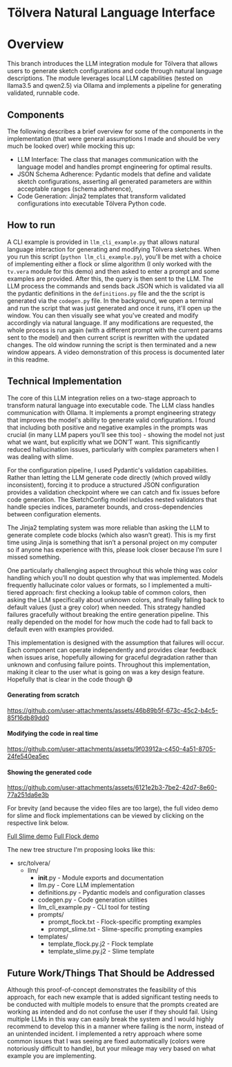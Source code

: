# Tölvera Natural Language Interface

# Overview

This branch introduces the LLM integration module for Tölvera that allows users to generate sketch configurations and code through natural language descriptions. The module leverages local LLM capabilities (tested on llama3.5 and qwen2.5) via Ollama and implements a pipeline for generating validated, runnable code.

## Components

The following describes a brief overview for some of the components in the implementation (that were general assumptions I made and should be very much be looked over) while mocking this up:

- LLM Interface: The class that manages communication with the language model and handles prompt engineering for optimal results.
- JSON Schema Adherence: Pydantic models that define and validate sketch configurations, asserting all generated parameters are within acceptable ranges (schema adherence),
- Code Generation: Jinja2 templates that transform validated configurations into executable Tölvera Python code.

## How to run

A CLI example is provided in `llm_cli_example.py` that allows natural language interaction for generating and modifying Tölvera sketches. When you run this script (`python llm_cli_example.py`), you'll be met with a choice of implementing either a flock or slime algorithm (I only worked with the `tv.vera` module for this demo) and then asked to enter a prompt and some examples are provided. After this, the query is then sent to the LLM. The LLM process the commands and sends back JSON which is validated via all the pydantic definitions in the `definitions.py` file and the the script is generated via the `codegen.py` file. In the background, we open a terminal and run the script that was just generated and once it runs, it'll open up the window. You can then visually see what you've created and modify accordingly via natural language. If any modifications are requested, the whole process is run again (with a different prompt with the current params sent to the model) and then current script is rewritten with the updated changes. The old window running the script is then terminated and a new window appears. A video demonstration of this process is documented later in this readme.

## Technical Implementation

The core of this LLM integration relies on a two-stage approach to transform natural language into executable code. The LLM class handles communication with Ollama. It implements a prompt engineering strategy that improves the model's ability to generate valid configurations. I found that including both positive and negative examples in the prompts was crucial (in many LLM papers you’ll see this too) - showing the model not just what we want, but explicitly what we DON’T want. This significantly reduced hallucination issues, particularly with complex parameters when I was dealing with slime.

For the configuration pipeline, I used Pydantic's validation capabilities. Rather than letting the LLM generate code directly (which proved wildly inconsistent), forcing it to produce a structured JSON configuration provides a validation checkpoint where we can catch and fix issues before code generation. The SketchConfig model includes nested validators that handle species indices, parameter bounds, and cross-dependencies between configuration elements.

The Jinja2 templating system was more reliable than asking the LLM to generate complete code blocks (which also wasn’t great). This is my first time using Jinja is something that isn’t a personal project on my computer so if anyone has experience with this, please look closer because I’m sure I missed something.

One particularly challenging aspect throughout this whole thing was color handling which you’ll no doubt question why that was implemented. Models frequently hallucinate color values or formats, so I implemented a multi-tiered approach: first checking a lookup table of common colors, then asking the LLM specifically about unknown colors, and finally falling back to default values (just a grey color) when needed. This strategy handled failures gracefully without breaking the entire generation pipeline. This really depended on the model for how much the code had to fall back to default even with examples provided.

This implementation is designed with the assumption that failures will occur. Each component can operate independently and provides clear feedback when issues arise, hopefully allowing for graceful degradation rather than unknown and confusing failure points. Throughout this implementation, making it clear to the user what is going on was a key design feature. Hopefully that is clear in the code though 😅

#### Generating from scratch

https://github.com/user-attachments/assets/46b89b5f-673c-45c2-b4c5-85f16db89dd0

#### Modifying the code in real time

https://github.com/user-attachments/assets/9f03912a-c450-4a51-8705-24fe540ea5ec

#### Showing the generated code

https://github.com/user-attachments/assets/6121e2b3-7be2-42d7-8e60-77a251da6e3b

For brevity (and because the video files are too large), the full video demo for slime and flock implementations can be viewed by clicking on the respective link below.

[Full Slime demo](https://drive.google.com/file/d/1ywwNx_fc9A3YJSvIGZV1-7fxlgrgaWCB/view?usp=sharing)
[Full Flock demo](https://drive.google.com/file/d/1_GY-A8FvAZjqQqOhxPJCXogDhYLO812s/view?usp=sharing)

The new tree structure I'm proposing looks like this:

- src/tolvera/
  - llm/
    - **init**.py - Module exports and documentation
    - llm.py - Core LLM implementation
    - definitions.py - Pydantic models and configuration classes
    - codegen.py - Code generation utilities
    - llm_cli_example.py - CLI tool for testing
    - prompts/
      - prompt_flock.txt - Flock-specific prompting examples
      - prompt_slime.txt - Slime-specific prompting examples
    - templates/
      - template_flock.py.j2 - Flock template
      - template_slime.py.j2 - Slime template

## Future Work/Things That Should be Addressed

Although this proof-of-concept demonstrates the feasibility of this approach, for each new example that is added significant testing needs to be conducted with multiple models to ensure that the prompts created are working as intended and do not confuse the user if they should fail. Using multiple LLMs in this way can easily break the system and I would highly recommend to develop this in a manner where failing is the norm, instead of an unintended incident. I implemented a retry approach where some common issues that I was seeing are fixed automatically (colors were notoriously difficult to handle), but your mileage may very based on what example you are implementing.
